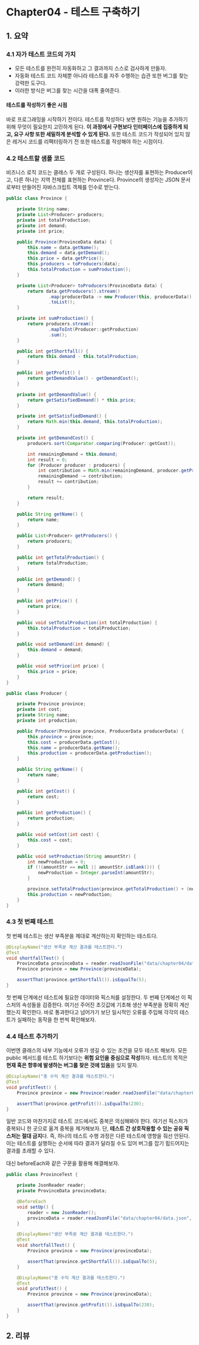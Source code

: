# Chapter04 - 테스트 구축하기

## 1. 요약
### 4.1 자가 테스트 코드의 가치
- 모든 테스트를 완전히 자동화하고 그 결과까지 스스로 검사하게 만들자.
- 자동화 테스트 코드 자체뿐 아니라 테스트를 자주 수행하는 습관 또한 버그를 찾는 강력한 도구다.
- 이러한 방식은 버그를 찾는 시간을 대폭 줄여준다. 
#### 테스트를 작성하기 좋은 시점
바로 프로그래밍을 시작하기 전이다. 테스트를 작성하다 보면 원하는 기능을 추가하기 위해 무엇이 필요한지 고민하게 된다.
**이 과정에서 구현보다 인터페이스에 집중하게 되고, 요구 사항 또한 세밀하게 분석할 수 있게 된다.**
또한 테스트 코드가 작성되어 있지 않은 레거시 코드를 리팩터링하기 전 또한 테스트를 작성해야 하는 시점이다.
### 4.2 테스트할 샘플 코드
비즈니스 로직 코드는 클래스 두 개로 구성된다. 
하나는 생산자를 표현하는 Producer이고, 다른 하나는 지역 전체를 표현하는 Province다.
Province의 생성자는 JSON 문서로부터 만들어진 자바스크립트 객체를 인수로 받는다.
```java
public class Province {

    private String name;
    private List<Producer> producers;
    private int totalProduction;
    private int demand;
    private int price;

    public Province(ProvinceData data) {
        this.name = data.getName();
        this.demand = data.getDemand();
        this.price = data.getPrice();
        this.producers = toProducers(data);
        this.totalProduction = sumProduction();
    }

    private List<Producer> toProducers(ProvinceData data) {
        return data.getProducers().stream()
                .map(producerData -> new Producer(this, producerData))
                .toList();
    }

    private int sumProduction() {
        return producers.stream()
                .mapToInt(Producer::getProduction)
                .sum();
    }

    public int getShortfall() {
        return this.demand - this.totalProduction;
    }

    public int getProfit() {
        return getDemandValue() - getDemandCost();
    }

    private int getDemandValue() {
        return getSatisfiedDemand() * this.price;
    }

    private int getSatisfiedDemand() {
        return Math.min(this.demand, this.totalProduction);
    }

    private int getDemandCost() {
        producers.sort(Comparator.comparing(Producer::getCost));

        int remainingDemand = this.demand;
        int result = 0;
        for (Producer producer : producers) {
            int contribution = Math.min(remainingDemand, producer.getProduction());
            remainingDemand -= contribution;
            result += contribution;
        }

        return result;
    }

    public String getName() {
        return name;
    }

    public List<Producer> getProducers() {
        return producers;
    }

    public int getTotalProduction() {
        return totalProduction;
    }

    public int getDemand() {
        return demand;
    }

    public int getPrice() {
        return price;
    }

    public void setTotalProduction(int totalProduction) {
        this.totalProduction = totalProduction;
    }

    public void setDemand(int demand) {
        this.demand = demand;
    }

    public void setPrice(int price) {
        this.price = price;
    }
}
```
```java
public class Producer {

    private Province province;
    private int cost;
    private String name;
    private int production;

    public Producer(Province province, ProducerData producerData) {
        this.province = province;
        this.cost = producerData.getCost();
        this.name = producerData.getName();
        this.production = producerData.getProduction();
    }

    public String getName() {
        return name;
    }

    public int getCost() {
        return cost;
    }

    public int getProduction() {
        return production;
    }

    public void setCost(int cost) {
        this.cost = cost;
    }

    public void setProduction(String amountStr) {
        int newProduction = 0;
        if (!(amountStr == null || amountStr.isBlank())) {
            newProduction = Integer.parseInt(amountStr);
        }

        province.setTotalProduction(province.getTotalProduction() + (newProduction - this.production));
        this.production = newProduction;
    }
}
```
### 4.3 첫 번째 테스트
첫 번째 테스트는 생산 부족분을 제대로 계산하는지 확인하는 테스트다. 
```java
@DisplayName("생산 부족분 계산 결과를 테스트한다.")
@Test
void shortfallTest() {
    ProvinceData provinceData = reader.readJsonFile("data/chapter04/data.json", ProvinceData.class);
    Province province = new Province(provinceData);

    assertThat(province.getShortfall()).isEqualTo(5);
}
```
첫 번째 단계에선 테스트에 필요한 데이터와 픽스처를 설정한다. 
두 번째 단계에선 이 픽스처의 속성들을 검증한다. 여기선 주어진 초깃값에 기초해 생산 부족분을 정확히 계산했는지 확인한다.
바로 통과한다고 넘어가기 보단 일시적인 오류를 주입해 각각의 테스트가 실패하는 동작을 한 번씩 확인해보자.

### 4.4 테스트 추가하기
이번엔 클래스의 내부 기능에서 오류가 생길 수 있는 조건을 모두 테스트 해보자.
모든 public 메서드를 테스트 하기보다는 **위험 요인을 중심으로 작성**하자.
테스트의 목적은 **현재 혹은 향후에 발생하는 버그를 찾은 것에 있음**을 잊지 말자.
```java
@DisplayName("총 수익 계산 결과를 테스트한다.")
@Test
void profitTest() {
    Province province = new Province(reader.readJsonFile("data/chapter04/data.json", ProvinceData.class));

    assertThat(province.getProfit()).isEqualTo(230);
}
```
일반 코드와 마찬가지로 테스트 코드에서도 중복은 의심해봐야 한다. 여기선 픽스처가 중복되니 한 곳으로 옮겨 중복을 제거해보자.
단, **테스트 간 상호작용할 수 있는 공유 픽스처는 절대 금지**다. 즉, 하나의 테스트 수행 과정은 다른 테스트에 영향을 줘선 안된다.
이는 테스트를 실행하는 순서에 따라 결과가 달라질 수도 있어 버그를 잡기 힘드어지는 결과를 초래할 수 있다. 

대신 beforeEach와 같은 구문을 활용해 해결해보자.
```java
public class ProvinceTest {

    private JsonReader reader;
    private ProvinceData provinceData;

    @BeforeEach
    void setUp() {
        reader = new JsonReader();
        provinceData = reader.readJsonFile("data/chapter04/data.json", ProvinceData.class);
    }

    @DisplayName("생산 부족분 계산 결과를 테스트한다.")
    @Test
    void shortfallTest() {
        Province province = new Province(provinceData);

        assertThat(province.getShortfall()).isEqualTo(5);
    }

    @DisplayName("총 수익 계산 결과를 테스트한다.")
    @Test
    void profitTest() {
        Province province = new Province(provinceData);

        assertThat(province.getProfit()).isEqualTo(230);
    }
}
```
## 2. 리뷰
